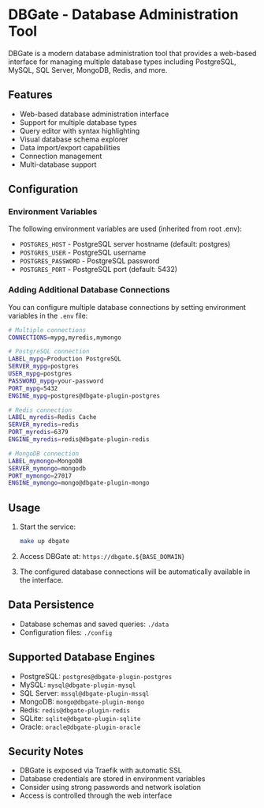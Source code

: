 # DBGate - Database Administration Tool

DBGate is a modern database administration tool that provides a web-based interface for managing multiple database types including PostgreSQL, MySQL, SQL Server, MongoDB, Redis, and more.

## Features

- Web-based database administration interface
- Support for multiple database types
- Query editor with syntax highlighting
- Visual database schema explorer
- Data import/export capabilities
- Connection management
- Multi-database support

## Configuration

### Environment Variables

The following environment variables are used (inherited from root .env):

- `POSTGRES_HOST` - PostgreSQL server hostname (default: postgres)
- `POSTGRES_USER` - PostgreSQL username
- `POSTGRES_PASSWORD` - PostgreSQL password
- `POSTGRES_PORT` - PostgreSQL port (default: 5432)

### Adding Additional Database Connections

You can configure multiple database connections by setting environment variables in the `.env` file:

```bash
# Multiple connections
CONNECTIONS=mypg,myredis,mymongo

# PostgreSQL connection
LABEL_mypg=Production PostgreSQL
SERVER_mypg=postgres
USER_mypg=postgres
PASSWORD_mypg=your-password
PORT_mypg=5432
ENGINE_mypg=postgres@dbgate-plugin-postgres

# Redis connection
LABEL_myredis=Redis Cache
SERVER_myredis=redis
PORT_myredis=6379
ENGINE_myredis=redis@dbgate-plugin-redis

# MongoDB connection
LABEL_mymongo=MongoDB
SERVER_mymongo=mongodb
PORT_mymongo=27017
ENGINE_mymongo=mongo@dbgate-plugin-mongo
```

## Usage

1. Start the service:
   ```bash
   make up dbgate
   ```

2. Access DBGate at: `https://dbgate.${BASE_DOMAIN}`

3. The configured database connections will be automatically available in the interface.

## Data Persistence

- Database schemas and saved queries: `./data`
- Configuration files: `./config`

## Supported Database Engines

- PostgreSQL: `postgres@dbgate-plugin-postgres`
- MySQL: `mysql@dbgate-plugin-mysql`
- SQL Server: `mssql@dbgate-plugin-mssql`
- MongoDB: `mongo@dbgate-plugin-mongo`
- Redis: `redis@dbgate-plugin-redis`
- SQLite: `sqlite@dbgate-plugin-sqlite`
- Oracle: `oracle@dbgate-plugin-oracle`

## Security Notes

- DBGate is exposed via Traefik with automatic SSL
- Database credentials are stored in environment variables
- Consider using strong passwords and network isolation
- Access is controlled through the web interface
